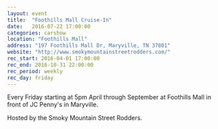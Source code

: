 ```yaml
---
layout: event
title:  "Foothills Mall Cruise-In"
date:   2016-07-22 17:00:00
categories: carshow
location: "Foothills Mall"
address: "197 Foothills Mall Dr, Maryville, TN 37801"
website: "http://www.smokymountainstreetrodders.com/"
rec_start: 2016-04-01 17:00:00
rec_end: 2016-10-31 22:00:00
rec_period: weekly
rec_day: friday
---
```


Every Friday starting at 5pm April through September at Foothills Mall in front of JC Penny's in Maryville.

Hosted by the Smoky Mountain Street Rodders.
